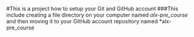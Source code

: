 #This is a project how to setup your Git and GitHub account
###This include creating a file directory on your computer named *alx-pre_course* and then moving it to your GitHub account repository named *alx-pre_course